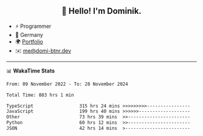 <h2 align="center">👋 Hello! I'm Dominik.</h2>

- ⚡ Programmer
- 📍 Germany
- 🌍 [Portfolio](https://domi-btnr.dev)
- ✉️ [me@domi-btnr.dev](mailto://me@domi-btnr.dev)

---
📊 **WakaTime Stats**
<!--START_SECTION:waka-->

```txt
From: 09 November 2022 - To: 28 November 2024

Total Time: 883 hrs 1 min

TypeScript                 315 hrs 24 mins >>>>>>>>>----------------   35.72 %
JavaScript                 199 hrs 40 mins >>>>>>-------------------   22.61 %
Other                      73 hrs 39 mins  >>-----------------------   08.34 %
Python                     60 hrs 12 mins  >>-----------------------   06.82 %
JSON                       42 hrs 14 mins  >------------------------   04.78 %
```

<!--END_SECTION:waka-->
